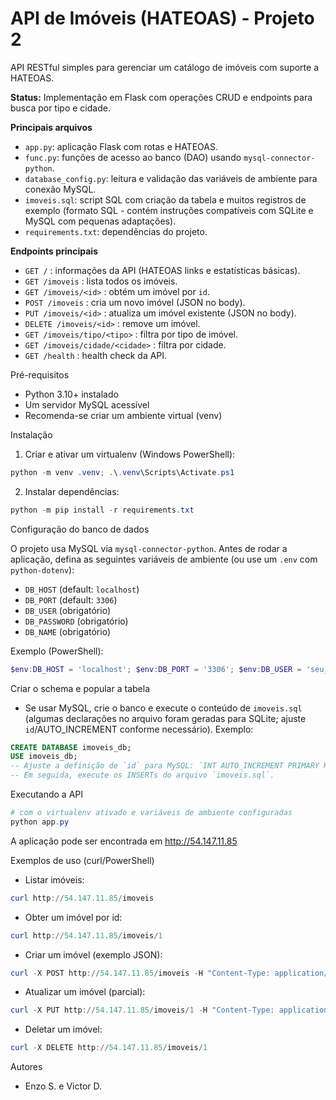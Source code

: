 # API de Imóveis (HATEOAS) - Projeto 2

API RESTful simples para gerenciar um catálogo de imóveis com suporte a HATEOAS.

**Status:** Implementação em Flask com operações CRUD e endpoints para busca por tipo e cidade.

**Principais arquivos**
- `app.py`: aplicação Flask com rotas e HATEOAS.
- `func.py`: funções de acesso ao banco (DAO) usando `mysql-connector-python`.
- `database_config.py`: leitura e validação das variáveis de ambiente para conexão MySQL.
- `imoveis.sql`: script SQL com criação da tabela e muitos registros de exemplo (formato SQL - contém instruções compatíveis com SQLite e MySQL com pequenas adaptações).
- `requirements.txt`: dependências do projeto.

**Endpoints principais**
- `GET /` : informações da API (HATEOAS links e estatísticas básicas).
- `GET /imoveis` : lista todos os imóveis.
- `GET /imoveis/<id>` : obtém um imóvel por `id`.
- `POST /imoveis` : cria um novo imóvel (JSON no body).
- `PUT /imoveis/<id>` : atualiza um imóvel existente (JSON no body).
- `DELETE /imoveis/<id>` : remove um imóvel.
- `GET /imoveis/tipo/<tipo>` : filtra por tipo de imóvel.
- `GET /imoveis/cidade/<cidade>` : filtra por cidade.
- `GET /health` : health check da API.

Pré-requisitos
- Python 3.10+ instalado
- Um servidor MySQL acessível
- Recomenda-se criar um ambiente virtual (venv)

Instalação

1. Criar e ativar um virtualenv (Windows PowerShell):

```powershell
python -m venv .venv; .\.venv\Scripts\Activate.ps1
```

2. Instalar dependências:

```powershell
python -m pip install -r requirements.txt
```

Configuração do banco de dados

O projeto usa MySQL via `mysql-connector-python`. Antes de rodar a aplicação, defina as seguintes variáveis de ambiente (ou use um `.env` com `python-dotenv`):

- `DB_HOST` (default: `localhost`)
- `DB_PORT` (default: `3306`)
- `DB_USER` (obrigatório)
- `DB_PASSWORD` (obrigatório)
- `DB_NAME` (obrigatório)

Exemplo (PowerShell):

```powershell
$env:DB_HOST = 'localhost'; $env:DB_PORT = '3306'; $env:DB_USER = 'seu_usuario'; $env:DB_PASSWORD = 'sua_senha'; $env:DB_NAME = 'imoveis_db'
```

Criar o schema e popular a tabela

- Se usar MySQL, crie o banco e execute o conteúdo de `imoveis.sql` (algumas declarações no arquivo foram geradas para SQLite; ajuste `id`/AUTO_INCREMENT conforme necessário). Exemplo:

```sql
CREATE DATABASE imoveis_db;
USE imoveis_db;
-- Ajuste a definição de `id` para MySQL: `INT AUTO_INCREMENT PRIMARY KEY`
-- Em seguida, execute os INSERTs do arquivo `imoveis.sql`.
```


Executando a API

```powershell
# com o virtualenv ativado e variáveis de ambiente configuradas
python app.py
```

A aplicação pode ser encontrada em http://54.147.11.85

Exemplos de uso (curl/PowerShell)

- Listar imóveis:

```powershell
curl http://54.147.11.85/imoveis
```

- Obter um imóvel por id:

```powershell
curl http://54.147.11.85/imoveis/1
```

- Criar um imóvel (exemplo JSON):

```powershell
curl -X POST http://54.147.11.85/imoveis -H "Content-Type: application/json" -d '{"logradouro":"Rua Exemplo","tipo_logradouro":"Rua","bairro":"Centro","cidade":"CidadeX","cep":"12345678","tipo":"casa","valor":123000.0,"data_aquisicao":"2024-01-01"}'
```

- Atualizar um imóvel (parcial):

```powershell
curl -X PUT http://54.147.11.85/imoveis/1 -H "Content-Type: application/json" -d '{"valor":200000.0}'
```

- Deletar um imóvel:

```powershell
curl -X DELETE http://54.147.11.85/imoveis/1
```


Autores
- Enzo S. e Victor D.


